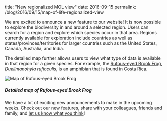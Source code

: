 title: "New regionalized MOL view"
date: 2016-09-15
permalink: /blog/2016/09/15/map-of-life-regionalized-view


We are excited to announce a new feature to our website! It is now possible to explore the biodiversity in and around a 
selected region. Users can search for a region and explore which species occur in that area. Regions currently 
available for exploration include countries as well as states/provinces/territories for larger countries such as the 
United States, Canada, Australia, and India.

The detailed map further allows users to view what type of data is available in that region for a given species. 
For example, the [Rufous-eyed Brook Frog](https://mol.org/species/map/Duellmanohyla_rufioculis?region=costa+rica), 
*Duellmanohyla rufioculis*, is an amphibian that is found in Costa Rica.

<div class="row padded">
    <div class="col-md-12 padded">
        <img class="center-block" alt="Map of Rufous-eyed Brook Frog" src="https://mapoflife.github.io/landing/assets/content_static/blog/2016-09-15/duellmanohyla_rufioculis_view.png" />
        <div class="caption centered"><h5><em>Detailed map of Rufous-eyed Brook Frog</em></h5></div>
    </div>
</div>

We have a lot of exciting new announcements to make in the upcoming weeks. Check out our new features, share with your 
colleagues, friends and family, and [let us know what you think](https://mol.org/feedback)!
